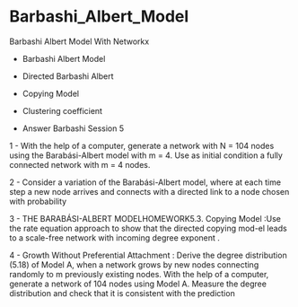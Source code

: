 # Barbashi_Albert_Model
Barbashi Albert Model With Networkx

- Barbashi Albert Model
- Directed Barbashi Albert
- Copying Model
- Clustering coefficient


- Answer Barbashi Session 5

1 - With  the  help  of  a  computer,  generate  a  network  with  N  =  104  nodes  using the Barabási-Albert model with m = 4. Use as initial condition a fully connected network with m = 4 nodes.

2 - Consider a variation of the Barabási-Albert model, where at each time step a new node arrives and connects with a directed link to a node chosen with probability

3 - THE BARABÁSI-ALBERT MODELHOMEWORK5.3. Copying Model :Use the rate equation approach to show that the directed copying mod-el leads to a scale-free network with incoming degree exponent .

4 -  Growth Without Preferential Attachment : Derive the degree distribution (5.18) of Model A, when a network grows by  new  nodes  connecting  randomly  to  m  previously  existing  nodes.  With  the  help  of  a  computer,  generate  a  network  of  104  nodes  using  Model  A.  Measure  the  degree  distribution  and  check  that  it  is  consistent  with  the  prediction 
